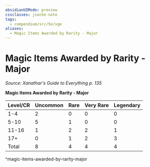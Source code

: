 ```yaml
---
obsidianUIMode: preview
cssclasses: json5e-note
tags:
  - compendium/src/5e/xge
aliases:
  - Magic Items Awarded by Rarity - Major
---
```

# Magic Items Awarded by Rarity - Major
*Source: Xanathar's Guide to Everything p. 135* 

**Magic Items Awarded by Rarity - Major**

| Level/CR | Uncommon | Rare | Very Rare | Legendary |
|----------|----------|------|-----------|-----------|
| 1-4 | 2 | 0 | 0 | 0 |
| 5-10 | 5 | 1 | 0 | 0 |
| 11-16 | 1 | 2 | 2 | 1 |
| 17+ | 0 | 1 | 2 | 3 |
| Total | 8 | 4 | 4 | 4 |
^magic-items-awarded-by-rarity-major
